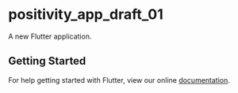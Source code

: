 # positivity_app_draft_01

A new Flutter application.

## Getting Started

For help getting started with Flutter, view our online
[documentation](https://flutter.io/).
